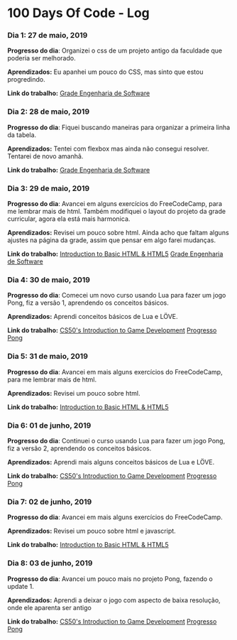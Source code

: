 # 100 Days Of Code - Log

### Dia 1: 27 de maio, 2019 

**Progresso do dia**: Organizei o css de um projeto antigo da faculdade que poderia ser melhorado. 

**Aprendizados:** Eu apanhei um pouco do CSS, mas sinto que estou progredindo.

**Link do trabalho:** [Grade Engenharia de Software](https://vnduda.github.io/LPP/)

### Dia 2: 28 de maio, 2019 

**Progresso do dia**: Fiquei buscando maneiras para organizar a primeira linha da tabela. 

**Aprendizados:** Tentei com flexbox mas ainda não consegui resolver. Tentarei de novo amanhã.

**Link do trabalho:** [Grade Engenharia de Software](https://vnduda.github.io/LPP/)

### Dia 3: 29 de maio, 2019 

**Progresso do dia**: Avancei em alguns exercícios do FreeCodeCamp, para me lembrar mais de html. Também modifiquei o layout do projeto da grade curricular, agora ela está mais harmonica.

**Aprendizados:** Revisei um pouco sobre html. Ainda acho que faltam alguns ajustes na página da grade, assim que pensar em algo farei mudanças.

**Link do trabalho:** [Introduction to Basic HTML & HTML5](https://learn.freecodecamp.org/responsive-web-design/basic-html-and-html5)
[Grade Engenharia de Software](https://vnduda.github.io/LPP/)

### Dia 4: 30 de maio, 2019 

**Progresso do dia**: Comecei um novo curso usando Lua para fazer um jogo Pong, fiz a versão 1, aprendendo os conceitos básicos.

**Aprendizados:** Aprendi conceitos básicos de Lua e LÖVE.

**Link do trabalho:** [CS50's Introduction to Game Development](https://courses.edx.org/courses/course-v1:HarvardX+CS50G+Games/courseware/67588b76ec534f7da0fa917fac4350b8/72c04e2f9eb24f6494ca99b582ae67ef/)
[Progresso Pong](https://github.com/vnduda/Pong-game)

### Dia 5: 31 de maio, 2019 

**Progresso do dia**: Avancei em mais alguns exercícios do FreeCodeCamp, para me lembrar mais de html.

**Aprendizados:** Revisei um pouco sobre html.

**Link do trabalho:** [Introduction to Basic HTML & HTML5](https://learn.freecodecamp.org/responsive-web-design/basic-html-and-html5)

### Dia 6: 01 de junho, 2019 

**Progresso do dia**: Continuei o curso usando Lua para fazer um jogo Pong, fiz a versão 2, aprendendo os conceitos básicos.

**Aprendizados:** Aprendi mais alguns conceitos básicos de Lua e LÖVE.

**Link do trabalho:** [CS50's Introduction to Game Development](https://courses.edx.org/courses/course-v1:HarvardX+CS50G+Games/courseware/67588b76ec534f7da0fa917fac4350b8/72c04e2f9eb24f6494ca99b582ae67ef/)
[Progresso Pong](https://github.com/vnduda/Pong-game)

### Dia 7: 02 de junho, 2019 

**Progresso do dia**: Avancei em mais alguns exercícios do FreeCodeCamp.

**Aprendizados:** Revisei um pouco sobre html e javascript.

**Link do trabalho:** [Introduction to Basic HTML & HTML5](https://learn.freecodecamp.org/responsive-web-design/basic-html-and-html5)

### Dia 8: 03 de junho, 2019 

**Progresso do dia**: Avancei um pouco mais no projeto Pong, fazendo o update 1.

**Aprendizados:** Aprendi a deixar o jogo com aspecto de baixa resolução, onde ele aparenta ser antigo

**Link do trabalho:** [CS50's Introduction to Game Development](https://courses.edx.org/courses/course-v1:HarvardX+CS50G+Games/courseware/67588b76ec534f7da0fa917fac4350b8/72c04e2f9eb24f6494ca99b582ae67ef/)
[Progresso Pong](https://github.com/vnduda/Pong-game)

